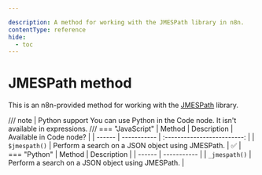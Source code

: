 ```yaml
---

description: A method for working with the JMESPath library in n8n.
contentType: reference
hide:
  - toc
---
```


# JMESPath method

This is an n8n-provided method for working with the [JMESPath](/code/cookbook/jmespath.md) library.

/// note | Python support
You can use Python in the Code node. It isn't available in expressions.
///
=== "JavaScript"
	| Method | Description | Available in Code node? |
	| ------ | ----------- | :-------------------------: |
	| `$jmespath()` | Perform a search on a JSON object using JMESPath. | :white_check_mark: |
=== "Python"
	| Method | Description | 
	| ------ | ----------- | 
	| `_jmespath()` | Perform a search on a JSON object using JMESPath. | 

